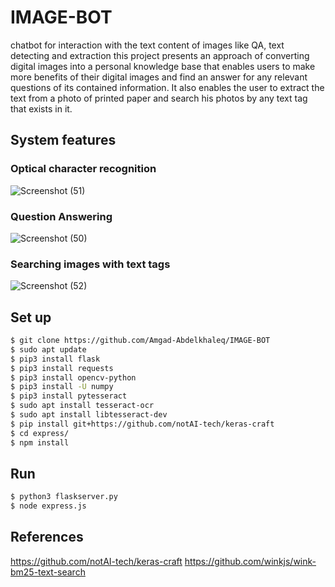 # IMAGE-BOT
chatbot for interaction with the text content of images like QA, text detecting and extraction this project presents an approach of converting digital images into a personal knowledge base that enables users to make more benefits of their digital images and find an answer for any relevant questions of its contained information. It also enables the user to extract the text from a photo of printed paper and search his photos by any text tag that exists in it.

## System features
### Optical character recognition
![Screenshot (51)](https://user-images.githubusercontent.com/36202618/80548389-1e644980-89bb-11ea-99b6-1e41f49e3f0c.png)






### Question Answering
![Screenshot (50)](https://user-images.githubusercontent.com/36202618/80548169-89f9e700-89ba-11ea-9247-848fa72a2491.png)




### Searching images with text tags
![Screenshot (52)](https://user-images.githubusercontent.com/36202618/80548525-6f743d80-89bb-11ea-81a1-305ba9a21c90.png)

## Set up 
```bash
$ git clone https://github.com/Amgad-Abdelkhaleq/IMAGE-BOT
$ sudo apt update
$ pip3 install flask
$ pip3 install requests
$ pip3 install opencv-python
$ pip3 install -U numpy
$ pip3 install pytesseract
$ sudo apt install tesseract-ocr
$ sudo apt install libtesseract-dev
$ pip install git+https://github.com/notAI-tech/keras-craft 
$ cd express/
$ npm install
```
## Run 
```bash
$ python3 flaskserver.py
$ node express.js
```

## References
https://github.com/notAI-tech/keras-craft 
https://github.com/winkjs/wink-bm25-text-search

